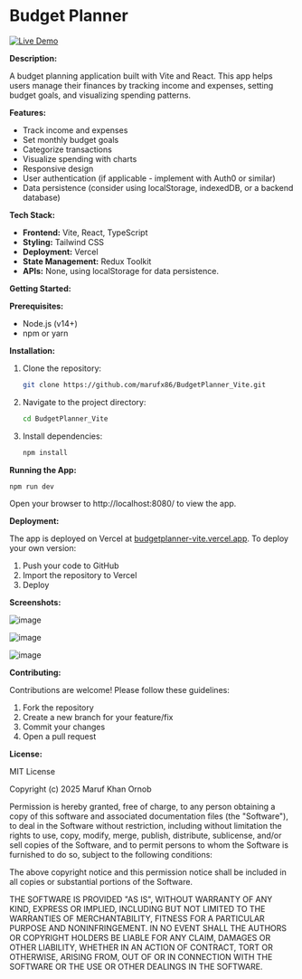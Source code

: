 # Budget Planner

[![Live Demo](https://img.shields.io/badge/Live%20Demo-Visit-brightgreen)](https://budgetplanner-vite.vercel.app)

**Description:**

A budget planning application built with Vite and React. This app helps users manage their finances by tracking income and expenses, setting budget goals, and visualizing spending patterns.

**Features:**

*   Track income and expenses
*   Set monthly budget goals
*   Categorize transactions
*   Visualize spending with charts
*   Responsive design
*   User authentication (if applicable - implement with Auth0 or similar)
*   Data persistence (consider using localStorage, indexedDB, or a backend database)

**Tech Stack:**

*   **Frontend:** Vite, React, TypeScript
*   **Styling:** Tailwind CSS
*   **Deployment:** Vercel
*   **State Management:** Redux Toolkit
*   **APIs:** None, using localStorage for data persistence.

**Getting Started:**

**Prerequisites:**

*   Node.js (v14+)
*   npm or yarn

**Installation:**

1.  Clone the repository:

    ```bash
    git clone https://github.com/marufx86/BudgetPlanner_Vite.git
    ```

2.  Navigate to the project directory:

    ```bash
    cd BudgetPlanner_Vite
    ```

3.  Install dependencies:

    ```bash
    npm install
    ```


**Running the App:**

```bash
npm run dev
```

Open your browser to http://localhost:8080/ to view the app.

**Deployment:**

The app is deployed on Vercel at [budgetplanner-vite.vercel.app](https://budgetplanner-vite.vercel.app).  To deploy your own version:

1.  Push your code to GitHub
2.  Import the repository to Vercel
3.  Deploy

**Screenshots:**

![image](https://github.com/user-attachments/assets/ac2fb58e-5bbe-495f-96b0-1df93526ac95)


![image](https://github.com/user-attachments/assets/0f28341c-8bd5-4a81-9645-c5ebb3cff07c)


![image](https://github.com/user-attachments/assets/916d9b0d-6dc9-47e4-88f4-182668d0886c)


**Contributing:**

Contributions are welcome! Please follow these guidelines:

1.  Fork the repository
2.  Create a new branch for your feature/fix
3.  Commit your changes
4.  Open a pull request

**License:**

MIT License

Copyright (c) 2025 Maruf Khan Ornob

Permission is hereby granted, free of charge, to any person obtaining a copy
of this software and associated documentation files (the "Software"), to deal
in the Software without restriction, including without limitation the rights
to use, copy, modify, merge, publish, distribute, sublicense, and/or sell
copies of the Software, and to permit persons to whom the Software is
furnished to do so, subject to the following conditions:

The above copyright notice and this permission notice shall be included in all
copies or substantial portions of the Software.

THE SOFTWARE IS PROVIDED "AS IS", WITHOUT WARRANTY OF ANY KIND, EXPRESS OR
IMPLIED, INCLUDING BUT NOT LIMITED TO THE WARRANTIES OF MERCHANTABILITY,
FITNESS FOR A PARTICULAR PURPOSE AND NONINFRINGEMENT. IN NO EVENT SHALL THE
AUTHORS OR COPYRIGHT HOLDERS BE LIABLE FOR ANY CLAIM, DAMAGES OR OTHER
LIABILITY, WHETHER IN AN ACTION OF CONTRACT, TORT OR OTHERWISE, ARISING FROM,
OUT OF OR IN CONNECTION WITH THE SOFTWARE OR THE USE OR OTHER DEALINGS IN THE
SOFTWARE.
